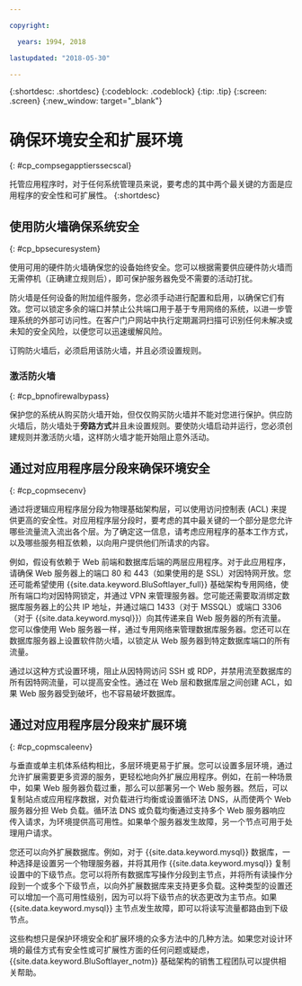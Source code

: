 ```yaml
---

copyright:

  years: 1994, 2018

lastupdated: "2018-05-30"

---
```


{:shortdesc: .shortdesc}
{:codeblock: .codeblock}
{:tip: .tip}
{:screen: .screen}
{:new_window: target="_blank"}

# 确保环境安全和扩展环境
{: #cp_compsegapptierssecscal}

托管应用程序时，对于任何系统管理员来说，要考虑的其中两个最关键的方面是应用程序的安全性和可扩展性。
{:shortdesc}

## 使用防火墙确保系统安全
{: #cp_bpsecuresystem}

使用可用的硬件防火墙确保您的设备始终安全。您可以根据需要供应硬件防火墙而无需停机（正确建立规则后），即可保护服务器免受不需要的活动打扰。

防火墙是任何设备的附加组件服务，您必须手动进行配置和启用，以确保它们有效。您可以锁定多余的端口并禁止公共端口用于基于专用网络的系统，以进一步管理系统的外部可访问性。在客户门户网站中执行定期漏洞扫描可识别任何未解决或未知的安全风险，以便您可以迅速缓解风险。

订购防火墙后，必须启用该防火墙，并且必须设置规则。

### 激活防火墙
{: #cp_bpnofirewalbypass}

保护您的系统从购买防火墙开始，但仅仅购买防火墙并不能对您进行保护。供应防火墙后，防火墙处于**旁路方式**并且未设置规则。要使防火墙启动并运行，您必须创建规则并激活防火墙，这样防火墙才能开始阻止意外活动。


## 通过对应用程序层分段来确保环境安全
{: #cp_copmsecenv}

通过将逻辑应用程序层分段为物理基础架构层，可以使用访问控制表 (ACL) 来提供更高的安全性。对应用程序层分段时，要考虑的其中最关键的一个部分是您允许哪些流量流入流出各个层。为了确定这一信息，请考虑应用程序的基本工作方式，以及哪些服务相互依赖，以向用户提供他们所请求的内容。

例如，假设有依赖于 Web 前端和数据库后端的两层应用程序。对于此应用程序，请确保 Web 服务器上的端口 80 和 443（如果使用的是 SSL）对因特网开放。您还可能希望使用 {{site.data.keyword.BluSoftlayer_full}} 基础架构专用网络，使所有端口均对因特网锁定，并通过 VPN 来管理服务器。您可能还需要取消绑定数据库服务器上的公共 IP 地址，并通过端口 1433（对于 MSSQL）或端口 3306（对于 {{site.data.keyword.mysql}}）向其传递来自 Web 服务器的所有流量。您可以像使用 Web 服务器一样，通过专用网络来管理数据库服务器。您还可以在数据库服务器上设置软件防火墙，以锁定从 Web 服务器到特定数据库端口的所有流量。

通过以这种方式设置环境，阻止从因特网访问 SSH 或 RDP，并禁用流至数据库的所有因特网流量，可以提高安全性。通过在 Web 层和数据库层之间创建 ACL，如果 Web 服务器受到破坏，也不容易破坏数据库。

## 通过对应用程序层分段来扩展环境
{: #cp_copmscaleenv}

与垂直或单主机体系结构相比，多层环境更易于扩展。您可以设置多层环境，通过允许扩展需要更多资源的服务，更轻松地向外扩展应用程序。例如，在前一种场景中，如果 Web 服务器负载过重，那么可以部署另一个 Web 服务器。然后，可以复制站点或应用程序数据，对负载进行均衡或设置循环法 DNS，从而使两个 Web 服务器分担 Web 负载。循环法 DNS 或负载均衡通过支持多个 Web 服务器响应传入请求，为环境提供高可用性。如果单个服务器发生故障，另一个节点可用于处理用户请求。

您还可以向外扩展数据库。例如，对于 {{site.data.keyword.mysql}} 数据库，一种选择是设置另一个物理服务器，并将其用作 {{site.data.keyword.mysql}} 复制设置中的下级节点。您可以将所有数据库写操作分段到主节点，并将所有读操作分段到一个或多个下级节点，以向外扩展数据库来支持更多负载。这种类型的设置还可以增加一个高可用性级别，因为可以将下级节点的状态更改为主节点。如果 {{site.data.keyword.mysql}} 主节点发生故障，即可以将读写流量都路由到下级节点。

这些构想只是保护环境安全和扩展环境的众多方法中的几种方法。如果您对设计环境的最佳方式有安全性或可扩展性方面的任何问题或疑虑，{{site.data.keyword.BluSoftlayer_notm}} 基础架构的销售工程团队可以提供相关帮助。
